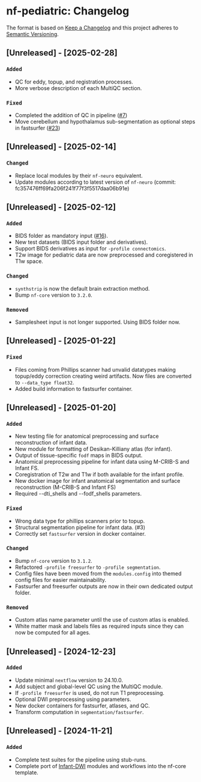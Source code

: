 # nf-pediatric: Changelog

The format is based on [Keep a Changelog](https://keepachangelog.com/en/1.0.0/)
and this project adheres to [Semantic Versioning](https://semver.org/spec/v2.0.0.html).

## [Unreleased] - [2025-02-28]

### `Added`

- QC for eddy, topup, and registration processes.
- More verbose description of each MultiQC section.

### `Fixed`

- Completed the addition of QC in pipeline ([#7](https://github.com/scilus/nf-pediatric/issues/7))
- Move cerebellum and hypothalamus sub-segmentation as optional steps in fastsurfer ([#23](https://github.com/scilus/nf-pediatric/issues/23))

## [Unreleased] - [2025-02-14]

### `Changed`

- Replace local modules by their `nf-neuro` equivalent.
- Update modules according to latest version of `nf-neuro` (commit: fc357476ff69fa206f241f77f3f5517daa06b91e)

## [Unreleased] - [2025-02-12]

### `Added`

- BIDS folder as mandatory input ([#16](https://github.com/scilus/nf-pediatric/issues/16)).
- New test datasets (BIDS input folder and derivatives).
- Support BIDS derivatives as input for `-profile connectomics`.
- T2w image for pediatric data are now preprocessed and coregistered in T1w space.

### `Changed`

- `synthstrip` is now the default brain extraction method.
- Bump `nf-core` version to `3.2.0`.

### `Removed`

- Samplesheet input is not longer supported. Using BIDS folder now.

## [Unreleased] - [2025-01-22]

### `Fixed`

- Files coming from Phillips scanner had unvalid datatypes making topup/eddy correction creating weird artifacts. Now files are converted to `--data_type float32`.
- Added build information to fastsurfer container.

## [Unreleased] - [2025-01-20]

### `Added`

- New testing file for anatomical preprocessing and surface reconstruction of infant data.
- New module for formatting of Desikan-Killiany atlas (for infant).
- Output of tissue-specific `fodf` maps in BIDS output.
- Anatomical preprocessing pipeline for infant data using M-CRIB-S and Infant FS.
- Coregistration of T2w and T1w if both available for the infant profile.
- New docker image for infant anatomical segmentation and surface reconstruction (M-CRIB-S and Infant FS)
- Required --dti_shells and --fodf_shells parameters.

### `Fixed`

- Wrong data type for phillips scanners prior to topup.
- Structural segmentation pipeline for infant data. (#3)
- Correctly set `fastsurfer` version in docker container.

### `Changed`

- Bump `nf-core` version to `3.1.2`.
- Refactored `-profile freesurfer` to `-profile segmentation`.
- Config files have been moved from the `modules.config` into themed config files for easier maintainability.
- Fastsurfer and freesurfer outputs are now in their own dedicated output folder.

### `Removed`

- Custom atlas name parameter until the use of custom atlas is enabled.
- White matter mask and labels files as required inputs since they can now be computed for all ages.

## [Unreleased] - [2024-12-23]

### `Added`

- Update minimal `nextflow` version to 24.10.0.
- Add subject and global-level QC using the MultiQC module.
- If `-profile freesurfer` is used, do not run T1 preprocessing.
- Optional DWI preprocessing using parameters.
- New docker containers for fastsurfer, atlases, and QC.
- Transform computation in `segmentation/fastsurfer`.

## [Unreleased] - [2024-11-21]

### `Added`

- Complete test suites for the pipeline using stub-runs.
- Complete port of [Infant-DWI](https://github.com/scilus/Infant-DWI/) modules and workflows into the nf-core template.
